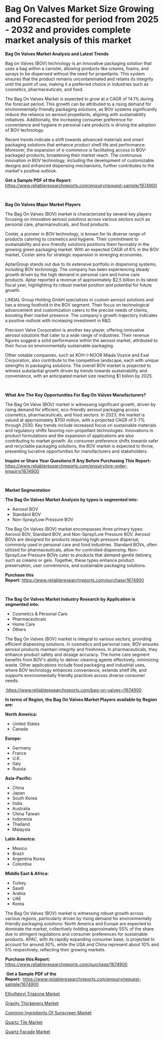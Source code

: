 <p><h1>Bag On Valves Market Size Growing and Forecasted for period from 2025 - 2032 and provides complete market analysis of this market</h1></p><p><strong>Bag On Valves Market Analysis and Latest Trends</strong></p>
<p><p>Bag on Valves (BOV) technology is an innovative packaging solution that uses a bag within a canister, allowing products like creams, foams, and sprays to be dispensed without the need for propellants. This system ensures that the product remains uncontaminated and retains its integrity until the point of use, making it a preferred choice in industries such as cosmetics, pharmaceuticals, and food. </p><p>The Bag On Valves Market is expected to grow at a CAGR of 14.1% during the forecast period. This growth can be attributed to a rising demand for environmentally-friendly packaging solutions, as BOV systems significantly reduce the reliance on aerosol propellants, aligning with sustainability initiatives. Additionally, the increasing consumer preference for convenience and hygiene in personal care products is driving the adoption of BOV technology. </p><p>Recent trends indicate a shift towards advanced materials and smart packaging solutions that enhance product shelf life and performance. Moreover, the expansion of e-commerce is facilitating access to BOV-packaged products, broadening their market reach. The continuous innovation in BOV technology, including the development of customizable designs and enhanced dispensing mechanisms, further contributes to the market's positive outlook.</p></p>
<p><strong>Get a Sample PDF of the Report:&nbsp;</strong> <a href="https://www.reliableresearchreports.com/enquiry/request-sample/1674900?utm_campaign=112&utm_medium=2&utm_source=Github&utm_content=ia&utm_term=25032025&utm_id=bag-on-valves">https://www.reliableresearchreports.com/enquiry/request-sample/1674900</a></p>
<p>&nbsp;</p>
<p><strong>Bag On Valves Major Market Players</strong></p>
<p><p>The Bag On Valves (BOV) market is characterized by several key players focusing on innovative aerosol solutions across various sectors such as personal care, pharmaceuticals, and food products. </p><p>Coster, a pioneer in BOV technology, is known for its diverse range of products catering to cosmetics and hygiene. Their commitment to sustainability and eco-friendly solutions positions them favorably in the growing green packaging market. With an expected CAGR of 6% in the BOV market, Coster aims for strategic expansion in emerging economies.</p><p>AptarGroup stands out due to its extensive portfolio in dispensing systems, including BOV technology. The company has been experiencing steady growth driven by the high demand in personal care and home care products. Aptar reported a revenue of approximately $2.5 billion in its latest fiscal year, highlighting its robust market position and potential for future growth.</p><p>LINDAL Group Holding GmbH specializes in custom aerosol solutions and has a strong foothold in the BOV segment. Their focus on technological advancement and customization caters to the precise needs of clients, boosting their market presence. The company's growth trajectory indicates a positive outlook with increasing investment in R&D.</p><p>Precision Valve Corporation is another key player, offering innovative aerosol solutions that cater to a wide range of industries. Their revenue figures suggest a solid performance within the aerosol market, attributed to their focus on environmentally sustainable packaging.</p><p>Other notable companies, such as KOH-I-NOOR Mlada Vozice and Exal Corporation, also contribute to the competitive landscape, each with unique strengths in packaging solutions. The overall BOV market is projected to witness substantial growth driven by trends towards sustainability and convenience, with an anticipated market size reaching $1 billion by 2025.</p></p>
<p>&nbsp;</p>
<p><strong>What Are The Key Opportunities For Bag On Valves Manufacturers?</strong></p>
<p><p>The Bag On Valve (BOV) market is witnessing significant growth, driven by rising demand for efficient, eco-friendly aerosol packaging across cosmetics, pharmaceuticals, and food sectors. In 2023, the market is valued at approximately $700 million, with a projected CAGR of 5-7% through 2030. Key trends include increased focus on sustainable materials and regulatory shifts favoring non-propellant technologies. Innovations in product formulations and the expansion of applications are also contributing to market growth. As consumer preference shifts towards safer and recyclable packaging solutions, the BOV market is expected to thrive, presenting lucrative opportunities for manufacturers and stakeholders.</p></p>
<p><strong>Inquire or Share Your Questions If Any Before Purchasing This Report:</strong> <a href="https://www.reliableresearchreports.com/enquiry/pre-order-enquiry/1674900?utm_campaign=112&utm_medium=2&utm_source=Github&utm_content=ia&utm_term=25032025&utm_id=bag-on-valves">https://www.reliableresearchreports.com/enquiry/pre-order-enquiry/1674900</a></p>
<p>&nbsp;</p>
<p><strong>Market Segmentation</strong></p>
<p><strong>The Bag On Valves Market Analysis by types is segmented into:</strong></p>
<p><ul><li>Aerosol BOV</li><li>Standard BOV</li><li>Non-Spray/Low Pressure BOV</li></ul></p>
<p><p>The Bag On Valves (BOV) market encompasses three primary types: Aerosol BOV, Standard BOV, and Non-Spray/Low Pressure BOV. Aerosol BOVs are designed for products requiring high-pressure dispersal, commonly used in personal care and food industries. Standard BOVs, often utilized for pharmaceuticals, allow for controlled dispensing. Non-Spray/Low Pressure BOVs cater to products that demand gentle delivery, such as creams or gels. Together, these types enhance product preservation, user convenience, and sustainable packaging solutions.</p></p>
<p><strong>Purchase this Report:&nbsp;</strong><a href="https://www.reliableresearchreports.com/purchase/1674900?utm_campaign=112&utm_medium=2&utm_source=Github&utm_content=ia&utm_term=25032025&utm_id=bag-on-valves">https://www.reliableresearchreports.com/purchase/1674900</a></p>
<p>&nbsp;</p>
<p><strong>The Bag On Valves Market Industry Research by Application is segmented into:</strong></p>
<p><ul><li>Cosmetics & Personal Care</li><li>Pharmaceuticals</li><li>Home Care</li><li>Others</li></ul></p>
<p><p>The Bag On Valves (BOV) market is integral to various sectors, providing efficient dispensing solutions. In cosmetics and personal care, BOV ensures aerosol products maintain integrity and freshness. In pharmaceuticals, they enhance product safety and dosage accuracy. The home care segment benefits from BOV's ability to deliver cleaning agents effectively, minimizing waste. Other applications include food packaging and industrial uses, where BOV technology enhances convenience, extends shelf life, and supports environmentally friendly practices across diverse consumer needs.</p></p>
<p><a href="https://www.reliableresearchreports.com/bag-on-valves-r1674900?utm_campaign=112&utm_medium=2&utm_source=Github&utm_content=ia&utm_term=25032025&utm_id=bag-on-valves">&nbsp;https://www.reliableresearchreports.com/bag-on-valves-r1674900</a></p>
<p><strong>In terms of Region, the Bag On Valves Market Players available by Region are:</strong></p>
<p>
    <p> <strong> North America: </strong>
        <ul>
            <li>United States</li>
            <li>Canada</li>
        </ul>
        </p> 
    <p> <strong> Europe: </strong>
        <ul>
            <li>Germany</li>
            <li>France</li>
            <li>U.K.</li>
            <li>Italy</li>
            <li>Russia</li>
        </ul>
        </p> 
    <p> <strong> Asia-Pacific: </strong>
        <ul>
            <li>China</li>
            <li>Japan</li>
            <li>South Korea</li>
            <li>India</li>
            <li>Australia</li>
            <li>China Taiwan</li>
            <li>Indonesia</li>
            <li>Thailand</li>
            <li>Malaysia</li>
        </ul>
        </p> 
    <p> <strong> Latin America: </strong>
        <ul>
            <li>Mexico</li>
            <li>Brazil</li>
            <li>Argentina Korea</li>
            <li>Colombia</li>
        </ul>
        </p> 
    <p> <strong> Middle East & Africa: </strong>
        <ul>
            <li>Turkey</li>
            <li>Saudi</li>
            <li>Arabia</li>
            <li>UAE</li>
            <li>Korea</li>
        </ul>
    </p>
    </p>
<p><p>The Bag On Valves (BOV) market is witnessing robust growth across various regions, particularly driven by rising demand for environmentally friendly packaging solutions. North America and Europe are expected to dominate the market, collectively holding approximately 55% of the share due to stringent regulations and consumer preferences for sustainable products. APAC, with its rapidly expanding consumer base, is projected to account for around 30%, while the USA and China represent about 10% and 5% respectively, reflecting their growing markets.</p></p>
<p><strong>Purchase this Report: </strong><a href="https://www.reliableresearchreports.com/purchase/1674900?utm_campaign=112&utm_medium=2&utm_source=Github&utm_content=ia&utm_term=25032025&utm_id=bag-on-valves">https://www.reliableresearchreports.com/purchase/1674900</a></p>
<p>&nbsp;<strong>Get a Sample PDF of the Report:&nbsp;&nbsp;</strong><a href="https://www.reliableresearchreports.com/enquiry/request-sample/1674900?utm_campaign=112&utm_medium=2&utm_source=Github&utm_content=ia&utm_term=25032025&utm_id=bag-on-valves">https://www.reliableresearchreports.com/enquiry/request-sample/1674900</a></p>
<p><strong></strong></p>
<p><p><a href="https://github.com/neiridionna/Market-Research-Report-List-1/blob/main/ethylhexyl-triazone-market.md?utm_campaign=112&utm_medium=2&utm_source=Github&utm_content=ia&utm_term=25032025&utm_id=bag-on-valves">Ethylhexyl Triazone Market</a></p><p><a href="https://github.com/amagloeaad54/Market-Research-Report-List-1/blob/main/gravity-thickeners-market.md?utm_campaign=112&utm_medium=2&utm_source=Github&utm_content=ia&utm_term=25032025&utm_id=bag-on-valves">Gravity Thickeners Market</a></p><p><a href="https://github.com/ximensbisade/Market-Research-Report-List-1/blob/main/common-ingredients-of-sunscreen-market.md?utm_campaign=112&utm_medium=2&utm_source=Github&utm_content=ia&utm_term=25032025&utm_id=bag-on-valves">Common Ingredients Of Sunscreen Market</a></p><p><a href="https://github.com/oeungcolesh0/Market-Research-Report-List-1/blob/main/quartz-tile-market.md?utm_campaign=112&utm_medium=2&utm_source=Github&utm_content=ia&utm_term=25032025&utm_id=bag-on-valves">Quartz Tile Market</a></p><p><a href="https://github.com/chaiszepkadk/Market-Research-Report-List-1/blob/main/quartz-facade-market.md?utm_campaign=112&utm_medium=2&utm_source=Github&utm_content=ia&utm_term=25032025&utm_id=bag-on-valves">Quartz Facade Market</a></p></p>